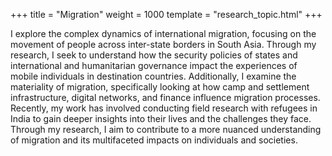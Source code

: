 +++
title = "Migration"
weight = 1000
template = "research_topic.html"
+++

I explore the complex dynamics of international migration, focusing on the movement of people across inter-state borders in South Asia. Through my research, I seek to understand how the security policies of states and international and humanitarian governance impact the experiences of mobile individuals in destination countries. Additionally, I examine the materiality of migration, specifically looking at how camp and settlement infrastructure, digital networks, and finance influence migration processes.  Recently, my work has involved conducting field research with refugees in India to gain deeper insights into their lives and the challenges they face. Through my research, I aim to contribute to a more nuanced understanding of migration and its multifaceted impacts on individuals and societies.
